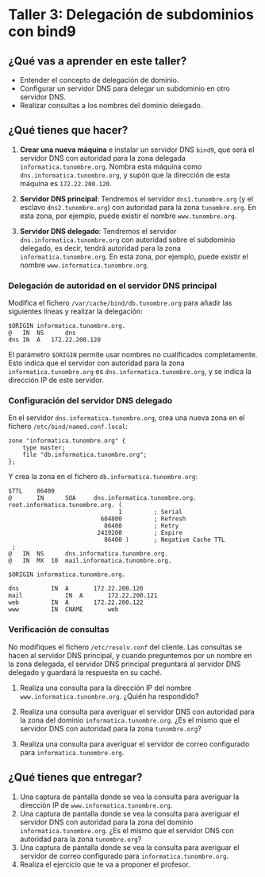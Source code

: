 # Taller 3: Delegación de subdominios con bind9

## ¿Qué vas a aprender en este taller?
- Entender el concepto de delegación de dominio.
- Configurar un servidor DNS para delegar un subdominio en otro servidor DNS.
- Realizar consultas a los nombres del dominio delegado.

## ¿Qué tienes que hacer?
1. **Crear una nueva máquina** e instalar un servidor DNS `bind9`, que será el servidor DNS con autoridad para la zona delegada `informatica.tunombre.org`. Nombra esta máquina como `dns.informatica.tunombre.org`, y supón que la dirección de esta máquina es `172.22.200.120`.

2. **Servidor DNS principal**: Tendremos el servidor `dns1.tunombre.org` (y el esclavo `dns2.tunombre.org`) con autoridad para la zona `tunombre.org`. En esta zona, por ejemplo, puede existir el nombre `www.tunombre.org`.

3. **Servidor DNS delegado**: Tendremos el servidor `dns.informatica.tunombre.org` con autoridad sobre el subdominio delegado, es decir, tendrá autoridad para la zona `informatica.tunombre.org`. En esta zona, por ejemplo, puede existir el nombre `www.informatica.tunombre.org`.

### Delegación de autoridad en el servidor DNS principal
Modifica el fichero `/var/cache/bind/db.tunombre.org` para añadir las siguientes líneas y realizar la delegación:

```plaintext
$ORIGIN informatica.tunombre.org.
@	IN	NS		dns
dns	IN	A	172.22.200.120
```

El parámetro `$ORIGIN` permite usar nombres no cualificados completamente. Esto indica que el servidor con autoridad para la zona `informatica.tunombre.org` es `dns.informatica.tunombre.org`, y se indica la dirección IP de este servidor.

### Configuración del servidor DNS delegado
En el servidor `dns.informatica.tunombre.org`, crea una nueva zona en el fichero `/etc/bind/named.conf.local`:

```plaintext
zone "informatica.tunombre.org" {
    type master;
    file "db.informatica.tunombre.org";
};
```

Y crea la zona en el fichero `db.informatica.tunombre.org`:

```plaintext
$TTL    86400
@       IN      SOA     dns.informatica.tunombre.org. root.informatica.tunombre.org. (
                               1         ; Serial
                          604800         ; Refresh
                           86400         ; Retry
                         2419200         ; Expire
                           86400 )       ; Negative Cache TTL
 ;
@	IN	NS		dns.informatica.tunombre.org.
@	IN	MX	10	mail.informatica.tunombre.org.

$ORIGIN informatica.tunombre.org.

dns			IN	A		172.22.200.120
mail			IN	A		172.22.200.121
web			IN	A		172.22.200.122
www			IN	CNAME		web
```

### Verificación de consultas
No modifiques el fichero `/etc/resolv.conf` del cliente. Las consultas se hacen al servidor DNS principal, y cuando preguntemos por un nombre en la zona delegada, el servidor DNS principal preguntará al servidor DNS delegado y guardará la respuesta en su caché.

1. Realiza una consulta para la dirección IP del nombre `www.informatica.tunombre.org`. ¿Quién ha respondido?
   
2. Realiza una consulta para averiguar el servidor DNS con autoridad para la zona del dominio `informatica.tunombre.org`. ¿Es el mismo que el servidor DNS con autoridad para la zona `tunombre.org`?

3. Realiza una consulta para averiguar el servidor de correo configurado para `informatica.tunombre.org`.

## ¿Qué tienes que entregar?
1. Una captura de pantalla donde se vea la consulta para averiguar la dirección IP de `www.informatica.tunombre.org`.
2. Una captura de pantalla donde se vea la consulta para averiguar el servidor DNS con autoridad para la zona del dominio `informatica.tunombre.org`. ¿Es el mismo que el servidor DNS con autoridad para la zona `tunombre.org`?
3. Una captura de pantalla donde se vea la consulta para averiguar el servidor de correo configurado para `informatica.tunombre.org`.
4. Realiza el ejercicio que te va a proponer el profesor.
